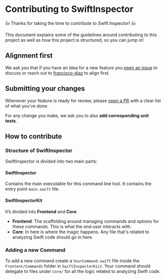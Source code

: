 # Contributing to SwiftInspector

:+1: Thanks for taking the time to contribute to Swift Inspector! :+1:

This document explains some of the guidelines around contributing to this project as well as how this project is structured, so you can jump in!

## Alignment first

We ask you that if you have an idea for a new feature you [open an issue](https://git.musta.ch/francisco-diaz/SwiftInspector/issues/new) to discuss or reach out to [francisco-diaz](https://git.musta.ch/francisco-diaz) to align first.

## Submitting your changes

Whenever your feature is ready for review, please [open a PR](https://git.musta.ch/francisco-diaz/SwiftInspector/pull/new/master) with a clear list of what you've done.

For any change you make, we ask you to also **add corresponding unit tests**.

## How to contribute

### Structure of SwiftInspector

SwiftInspector is divided into two main parts:

#### SwiftInspector

Contains the main executable for this command line tool. It contains the entry point `main.swift` file.


#### SwiftInspectorKit

It’s divided into **Frontend** and **Core**.

- **Frontend**: The scaffolding around managing commands and options for these commands. This is what the end user interacts with.
- **Core**: In here is where the magic happens. Any file that's related to analyzing Swift code should go in here.


### Adding a new Command

To add a new command create a `YourCommand.swift` file inside the `Frontent/Commands` folder in `SwiftInspectorKiit`. Your command should delegate to files under `Core/` for all the logic related to analyzing Swift code.
